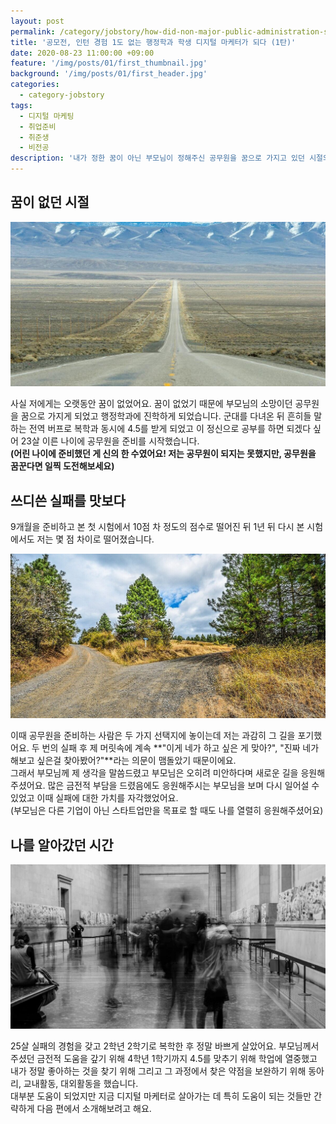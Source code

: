 ```yaml
---
layout: post
permalink: /category/jobstory/how-did-non-major-public-administration-students-become-digital-marketer-first-story/
title: '공모전, 인턴 경험 1도 없는 행정학과 학생 디지털 마케터가 되다 (1탄)'
date: 2020-08-23 11:00:00 +09:00
feature: '/img/posts/01/first_thumbnail.jpg'
background: '/img/posts/01/first_header.jpg'
categories:
  - category-jobstory
tags:
  - 디지털 마케팅
  - 취업준비
  - 취준생
  - 비전공
description: '내가 정한 꿈이 아닌 부모님이 정해주신 공무원을 꿈으로 가지고 있던 시절의 이야기'
---
```


## 꿈이 없던 시절

![목적지가 정해지지 않은 길](/img/posts/01/nodreamimg.jpg)

사실 저에게는 오랫동안 꿈이 없었어요. 꿈이 없었기 때문에 부모님의 소망이던 공무원을 꿈으로 가지게 되었고 행정학과에 진학하게 되었습니다. 군대를 다녀온 뒤 흔히들 말하는 전역 버프로 복학과 동시에 4.5를 받게 되었고 이 정신으로 공부를 하면 되겠다 싶어 23살 이른 나이에 공무원을 준비를 시작했습니다. <br>
**(어린 나이에 준비했던 게 신의 한 수였어요! 저는 공무원이 되지는 못했지만, 공무원을 꿈꾼다면 일찍 도전해보세요)** 

## 쓰디쓴 실패를 맛보다

9개월을 준비하고 본 첫 시험에서 10점 차 정도의 점수로 떨어진 뒤 1년 뒤 다시 본 시험에서도 저는 몇 점 차이로 떨어졌습니다.

![갈림길](/img/posts/01/forkedroad.jpg)

이때 공무원을 준비하는 사람은 두 가지 선택지에 놓이는데 저는 과감히 그 길을 포기했어요. 두 번의 실패 후 제 머릿속에 계속 **"이게 네가 하고 싶은 게 맞아?", "진짜 네가 해보고 싶은걸 찾아봤어?"**라는 의문이 맴돌았기 때문이에요. <br>그래서 부모님께 제 생각을 말씀드렸고 부모님은 오히려 미안하다며 새로운 길을 응원해주셨어요. 많은 금전적 부담을 드렸음에도 응원해주시는 부모님을 보며 다시 일어설 수 있었고 이때 실패에 대한 가치를 자각했었어요.  <br>(부모님은 다른 기업이 아닌 스타트업만을 목표로 할 때도 나를 열렬히 응원해주셨어요)

## 나를 알아갔던 시간

![바쁘게 살아가는 모습](/img/posts/01/busylife.jpg)

25살 실패의 경험을 갖고 2학년 2학기로 복학한 후 정말 바쁘게 살았어요. 부모님께서 주셨던 금전적 도움을 갚기 위해 4학년 1학기까지 4.5를 맞추기 위해 학업에 열중했고 내가 정말 좋아하는 것을 찾기 위해 그리고 그 과정에서 찾은 약점을 보완하기 위해 동아리, 교내활동, 대외활동을 했습니다. <br>대부분 도움이 되었지만 지금 디지털 마케터로 살아가는 데 특히 도움이 되는 것들만 간략하게 다음 편에서 소개해보려고 해요.
